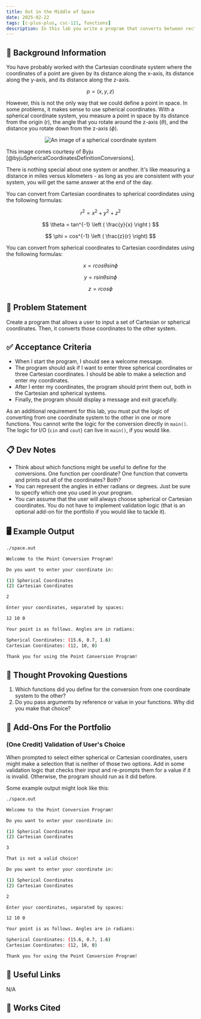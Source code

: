 ```yaml
---
title: Out in the Middle of Space
date: 2025-02-22
tags: [c-plus-plus, csc-121, functions]
description: In this lab you write a program that converts between rectangular and spherical coordinates. This will give you practice working with functions.
---
```


## 🔖 Background Information

You have probably worked with the Cartesian coordinate system where the coordinates of a point are given by its distance along the x-axis, its distance along the y-axis, and its distance along the z-axis.

$$
p = (x, y, z)
$$

However, this is not the only way that we could define a point in space. In some problems, it makes sense to use spherical coordinates. With a spherical coordinate system, you measure a point in space by its distance from the origin (r), the angle that you rotate around the z-axis ($\theta$), and the distance you rotate down from the z-axis ($\phi$).

<p align="center">
  <img src="assets/spherical-coordinate-system.png" alt="An image of a spherical coordinate system"/>
</p>

This image comes courtesy of Byju [@byjuSphericalCoordinatesDefinitionConversions].

There is nothing special about one system or another. It's like measuring a distance in miles versus kilometers - as long as you are consistent with your system, you will get the same answer at the end of the day.

You can convert from Cartesian coordinates to spherical coordindates using the following formulas:

$$
r^2 = x^2 + y^2 + z^2
$$

$$
\theta = tan^{-1} \left ( \frac{y}{x} \right )
$$

$$
\phi = cos^{-1} \left ( \frac{z}{r} \right)
$$

You can convert from spherical coordinates to Cartesian coordindates using the following formulas:

$$
x = r cos \theta sin \phi
$$

$$
y = r sin \theta sin \phi
$$

$$
z = r cos \phi
$$

## 🎯 Problem Statement

Create a program that allows a user to input a set of Cartesian or spherical coordinates. Then, it converts those coordinates to the other system.

## ✅ Acceptance Criteria

* When I start the program, I should see a welcome message.
* The program should ask if I want to enter three spherical coordinates or three Cartesian coordinates. I should be able to make a selection and enter my coordinates.
* After I enter my coordinates, the program should print them out, both in the Cartesian and spherical systems.
* Finally, the program should display a message and exit gracefully.

As an additional requirement for this lab, you must put the logic of converting from one coordinate system to the other in one or more functions. You cannot write the logic for the conversion directly in `main()`. The logic for I/O (`cin` and `cout`) can live in `main()`, if you would like.

## 📋 Dev Notes

* Think about which functions might be useful to define for the conversions. One function per coordinate? One function that converts and prints out all of the coordinates? Both?
* You can represent the angles in either radians or degrees. Just be sure to specify which one you used in your program.
* You can assume that the user will always choose spherical or Cartesian coordinates. You do not have to implement validation logic (that is an optional add-on for the portfolio if you would like to tackle it).

## 🖥️ Example Output

```bash
./space.out

Welcome to the Point Conversion Program!

Do you want to enter your coordinate in:

(1) Spherical Coordinates
(2) Cartesian Coordinates

2

Enter your coordinates, separated by spaces:

12 10 0

Your point is as follows. Angles are in radians:

Spherical Coordinates: (15.6, 0.7, 1.6)
Cartesian Coordinates: (12, 10, 0)

Thank you for using the Point Conversion Program!
```

## 📝 Thought Provoking Questions

1. Which functions did you define for the conversion from one coordinate system to the other?
2. Do you pass arguments by reference or value in your functions. Why did you make that choice?

## 💼 Add-Ons For the Portfolio

### (One Credit) Validation of User's Choice

When prompted to select either spherical or Cartesian coordinates, users might make a selection that is neither of those two options. Add in some validation logic that checks their input and re-prompts them for a value if it is invalid. Otherwise, the program should run as it did before.

Some example output might look like this:

```bash
./space.out

Welcome to the Point Conversion Program!

Do you want to enter your coordinate in:

(1) Spherical Coordinates
(2) Cartesian Coordinates

3

That is not a valid choice!

Do you want to enter your coordinate in:

(1) Spherical Coordinates
(2) Cartesian Coordinates

2

Enter your coordinates, separated by spaces:

12 10 0

Your point is as follows. Angles are in radians:

Spherical Coordinates: (15.6, 0.7, 1.6)
Cartesian Coordinates: (12, 10, 0)

Thank you for using the Point Conversion Program!
```

## 🔗 Useful Links

N/A

## 📘 Works Cited

[//]: <> (This is a placeholder for where the Works Cited will be rendered for this page.)
